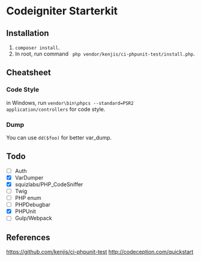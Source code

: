 # Codeigniter Starterkit

## Installation
 1. `composer install`.
 2. In root, run command ` php vendor/kenjis/ci-phpunit-test/install.php`.

## Cheatsheet

### Code Style
in Windows, run `vendor\bin\phpcs --standard=PSR2 application/controllers` for code style.

### Dump
You can use `dd($foo)` for better var_dump. 


## Todo
* [ ] Auth
* [X] VarDumper
* [X] squizlabs/PHP_CodeSniffer
* [ ] Twig
* [ ] PHP enum
* [ ] PHPDebugbar
* [X] PHPUnit
* [ ] Gulp/Webpack

## References
 https://github.com/kenjis/ci-phpunit-test
 http://codeception.com/quickstart
